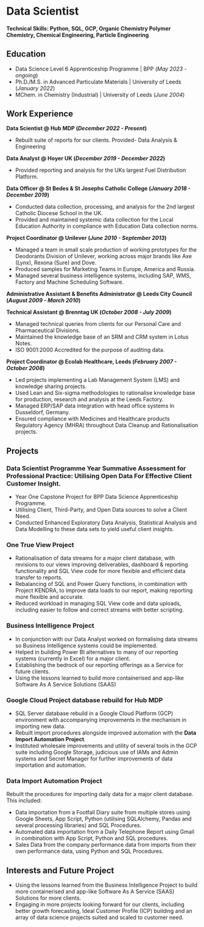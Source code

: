 # Data Scientist

#### Technical Skills: Python, SQL, GCP, Organic Chemistry Polymer Chemistry, Chemical Engineering, Particle Engineering

## Education
- Data Science Level 6 Apprenticeship Programme | BPP (_May 2023 - ongoing_)
- Ph.D./M.S. in Advanced Particulate Materials | University of Leeds (_January 2022_)							       		
- MChem. in Chemistry (Industrial)	| University of Leeds (_June 2004_)	 			        		

## Work Experience
**Data Scientist @ Hub MDP (_December 2022 - Present_)**
- Rebuilt suite of reports for our clients.
Provided- Data Analysis & Engineering
 
**Data Analyst @ Hoyer UK (_December 2019 - December 2022_)**
- Provided reporting and analysis for the UKs largest Fuel Distribution Platform.

**Data Officer @ St Bedes & St Josephs Catholic College (_January 2018 - December 2019_)**
- Conducted data collection, processing, and analysis for the 2nd largest Catholic Diocese School in the UK.
- Provided and maintained systemic data collection for the Local Education Authority in compliance with Education Data collection norms.

**Project Coordinator @ Unilever (_June 2010 - September 2013_)**
- Managed a team in small scale production of working prototypes for the Deodorants Division of Unilever, working across major brands like Axe (Lynx), Rexona (Sure) and Dove.
- Produced samples for Marketing Teams in Europe, America and Russia.
- Managed several business intelligence systems, including SAP, WMS, Factory and Machine Scheduling Software.

**Administrative Assistant & Benefits Administrator @ Leeds City Council (_August 2009 - March 2010_)**

**Technical Assistant @ Brenntag UK (_October 2008 - July 2009_)**
- Managed technical queries from clients for our Personal Care and Pharmaceutical Divisions.
- Maintained the knowledge base of an SRM and CRM system in Lotus Notes.
- ISO 9001:2000 Accredited for the purpose of auditing data.

**Project Coordinator @ Ecolab Healthcare, Leeds (_February 2007 - October 2008_)**
- Led projects implementing a Lab Management System (LMS) and knowledge sharing projects.
- Used Lean and Six-sigma methodologies to rationalise knowledge base for production, research and analysis at the Leeds Factory.
- Managed ERP/SAP data integration with head office systems in Dusseldorf, Germany.
- Ensured compliance with Medicines and Healthcare products Regulatory Agency (MHRA) throughout Data Cleanup and Rationalisation projects.

## Projects
### Data Scientist Programme Year Summative Assessment for Professional Practice: Utilising Open Data For Effective Client Customer Insight.
- Year One Capstone Project for BPP Data Science Apprenticeship Programme.
- Utilising Client, Third-Party, and Open Data sources to solve a Client Need.
- Conducted Enhanced Exploratory Data Analysis, Statistical Analysis and Data Modelling to these data sets to yield useful client insights.

### One True View Project
- Rationalisation of data streams for a major client database, with revisions to our views improving deliverables, dashboard & reporting functionality and SQL View code for more flexible and efficient data transfer to reports.
- Rebalancing of SQL and Power Query functions, in combination with Project KENDRA, to improve data loads to our report, making reporting more flexible and accurate.
- Reduced workload in managing SQL View code and data uploads, including easier to follow and correct streams with better scripting.

### Business Intelligence Project
- In conjunction with our Data Analyst worked on formalising data streams so Business Intelligence systems could be implemented.
- Helped in building Power BI alternatives to many of our reporting systems (currently in Excel) for a major client.
- Establishing the bedrock of our reporting offerings as a Service for future clients.
- Using the lessons learned to build more containerised and app-like Software As A Service Solutions (SAAS)

### Google Cloud Project database rebuild for Hub MDP
- SQL Server database rebuild in a Google Cloud Platform (GCP) environment with accompanying improvements in the mechanism in importing new data.
- Rebuilt import procedures alongside improved automation with the **Data Import Automation Project**.
- Instituted wholesale improvements and utility of several tools in the GCP suite including Google Storage, judicious use of IAMs and Admin systems and Secret Manager for further improvements of data importation and automation.

### Data Import Automation Project
Rebuilt the procedures for importing daily data for a major client database. This included:
- Data importation from a Footfall Diary suite from multiple stores using Google Sheets, App Script, Python (utilising SQLAlchemy, Pandas and several processing libraries) and SQL Procedures.
- Automated data importation from a Daily Telephone Report using Gmail in combination with App Script, Python and SQL procedures.
- Sales Data from the company performance data from imports from their own performance data, using Python and SQL Procedures.

## Interests and Future Project
- Using the lessons learned from the Business Intelligence Project to build more containerised and app-like Software As A Service (SAAS) Solutions for more clients.
- Engaging in more projects looking forward for our clients, including better growth forecasting, Ideal Customer Profile (ICP) building and an array of data science projects suited and scaled to customer need.

